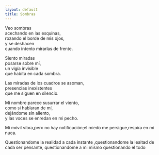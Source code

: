 ```yaml
---
layout: default
title: Sombras
---
```




Veo sombras  
acechando en las esquinas,  
rozando el borde de mis ojos,  
y se deshacen  
cuando intento mirarlas de frente.

Siento miradas  
posarse sobre mí,  
un vigía invisible  
que habita en cada sombra.

Las miradas de los cuadros se asoman,  
presencias inexistentes  
que me siguen en silencio.

Mi nombre parece susurrar el viento,  
como si hablaran de mí,  
dejándome sin aliento,  
y las voces se enredan en mi pecho.

Mi móvil vibra,pero no hay notificación;el miedo me persigue,respira en mi nuca.

Questionandome la realidad a cada instante ,questionandome la lealtad de cada ser pensante, questionandome a mi mismo questionando el todo
